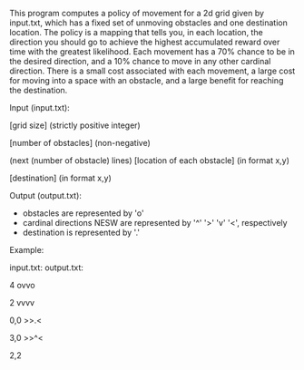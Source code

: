 This program computes a policy of movement for a 2d grid given by input.txt, which has a fixed set of unmoving obstacles and one destination location.
The policy is a mapping that tells you, in each location, the direction you should go to achieve the highest accumulated reward over time with the greatest likelihood.
Each movement has a 70% chance to be in the desired direction, and a 10% chance to move in any other cardinal direction.
There is a small cost associated with each movement, a large cost for moving into a space with an obstacle, and a large benefit for reaching the destination.

Input (input.txt):

[grid size] (strictly positive integer)

[number of obstacles] (non-negative)

(next (number of obstacle) lines) [location of each obstacle] (in format x,y)

[destination] (in format x,y)


Output (output.txt):
- obstacles are represented by 'o'
- cardinal directions NESW  are represented by '^' '>' 'v' '<', respectively
- destination is represented by '.'

Example:

input.txt:      output.txt:

4               ovvo

2               vvvv

0,0             >>.<

3,0             >>^<

2,2
